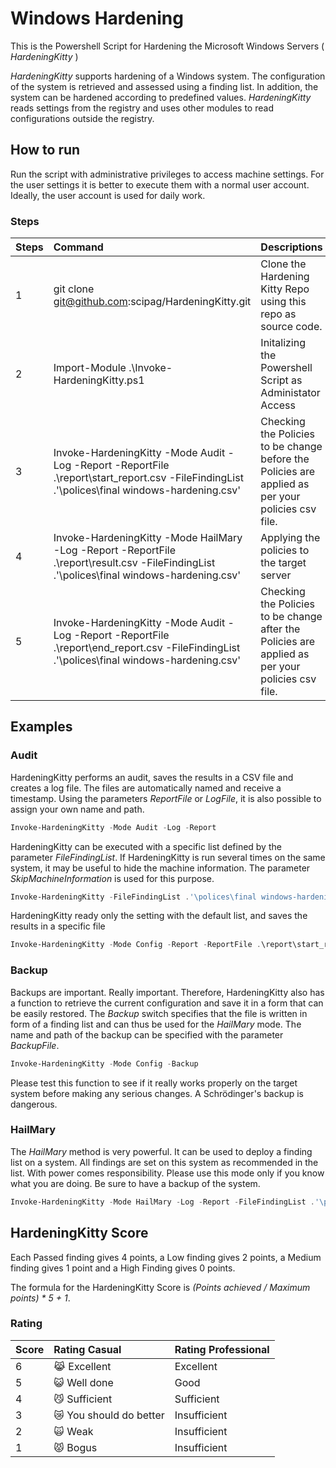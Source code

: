 # Windows Hardening 

This is the Powershell Script for Hardening the Microsoft Windows Servers ( _HardeningKitty_ )

_HardeningKitty_ supports hardening of a Windows system. The configuration of the system is retrieved and assessed using a finding list. In addition, the system can be hardened according to predefined values. _HardeningKitty_ reads settings from the registry and uses other modules to read configurations outside the registry.


## How to run

Run the script with administrative privileges to access machine settings. For the user settings it is better to execute them with a normal user account. Ideally, the user account is used for daily work.

### Steps

| Steps | Command | Descriptions |
| :---- | :------------ | :------------------ |
| 1 | git clone git@github.com:scipag/HardeningKitty.git | Clone the Hardening Kitty Repo using this repo as source code. |
| 2 | Import-Module .\Invoke-HardeningKitty.ps1 | Initalizing the Powershell Script as Administator Access |
| 3 | Invoke-HardeningKitty -Mode Audit -Log -Report -ReportFile .\report\start_report.csv -FileFindingList .'\polices\final windows-hardening.csv' | Checking the Policies to be change before the Policies are applied as per your policies csv file. |
| 4 | Invoke-HardeningKitty -Mode HailMary -Log -Report -ReportFile .\report\result.csv -FileFindingList .'\polices\final windows-hardening.csv' | Applying the policies to the target server |
| 5 | Invoke-HardeningKitty -Mode Audit -Log -Report -ReportFile .\report\end_report.csv -FileFindingList .'\polices\final windows-hardening.csv' | Checking the Policies to be change after the Policies are applied as per your policies csv file. |

## Examples

### Audit

HardeningKitty performs an audit, saves the results in a CSV file and creates a log file. The files are automatically named and receive a timestamp. Using the parameters _ReportFile_ or _LogFile_, it is also possible to assign your own name and path. 

```powershell
Invoke-HardeningKitty -Mode Audit -Log -Report
```

HardeningKitty can be executed with a specific list defined by the parameter _FileFindingList_. If HardeningKitty is run several times on the same system, it may be useful to hide the machine information. The parameter _SkipMachineInformation_ is used for this purpose.

```powershell
Invoke-HardeningKitty -FileFindingList .'\polices\final windows-hardening.csv' -SkipMachineInformation
```

HardeningKitty ready only the setting with the default list, and saves the results in a specific file

```powershell
Invoke-HardeningKitty -Mode Config -Report -ReportFile .\report\start_report.csv
```

### Backup

Backups are important. Really important. Therefore, HardeningKitty also has a function to retrieve the current configuration and save it in a form that can be easily restored. The _Backup_ switch specifies that the file is written in form of a finding list and can thus be used for the _HailMary_ mode. The name and path of the backup can be specified with the parameter _BackupFile_.

```powershell
Invoke-HardeningKitty -Mode Config -Backup
```

Please test this function to see if it really works properly on the target system before making any serious changes. A Schrödinger's backup is dangerous.

### HailMary

The _HailMary_ method is very powerful. It can be used to deploy a finding list on a system. All findings are set on this system as recommended in the list. With power comes responsibility. Please use this mode only if you know what you are doing. Be sure to have a backup of the system.

```powershell
Invoke-HardeningKitty -Mode HailMary -Log -Report -FileFindingList .'\polices\final windows-hardening.csv'
```

## HardeningKitty Score

Each Passed finding gives 4 points, a Low finding gives 2 points, a Medium finding gives 1 point and a High Finding gives 0 points.

The formula for the HardeningKitty Score is _(Points achieved / Maximum points) * 5 + 1_.

### Rating

| Score | Rating Casual | Rating Professional |
| :---- | :------------ | :------------------ |
| 6 | 😹 Excellent | Excellent |
| 5 | 😺 Well done | Good |
| 4 | 😼 Sufficient | Sufficient |
| 3 | 😿 You should do better | Insufficient |
| 2 | 🙀 Weak | Insufficient |
| 1 | 😾 Bogus | Insufficient |
